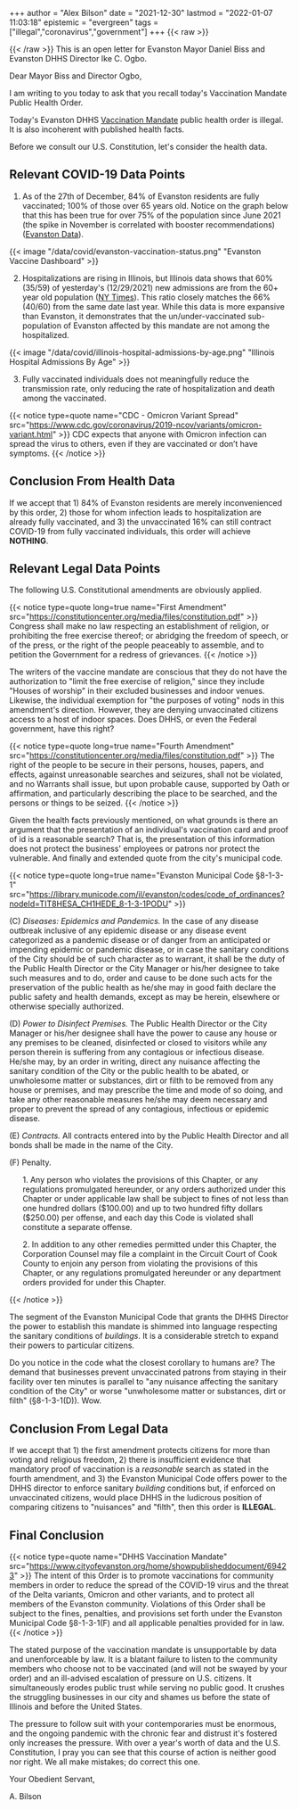 +++
author = "Alex Bilson"
date = "2021-12-30"
lastmod = "2022-01-07 11:03:18"
epistemic = "evergreen"
tags = ["illegal","coronavirus","government"]
+++
{{< raw >}}
<style>
	.indented {
		margin-left: 24px;
	}
</style>
{{< /raw >}}
This is an open letter for Evanston Mayor Daniel Biss and Evanston DHHS Director Ike C. Ogbo.

Dear Mayor Biss and Director Ogbo,

I am writing to you today to ask that you recall today's Vaccination Mandate Public Health Order.

Today's Evanston DHHS [Vaccination Mandate](https://www.cityofevanston.org/home/showpublisheddocument/69423) public health order is illegal. It is also incoherent with published health facts.

Before we consult our U.S. Constitution, let's consider the health data.

## Relevant COVID-19 Data Points

1. As of the 27th of December, 84% of Evanston residents are fully vaccinated; 100% of those over 65 years old. Notice on the graph below that this has been true for over 75% of the population since June 2021 (the spike in November is correlated with booster recommendations) ([Evanston Data](https://evanston.maps.arcgis.com/apps/opsdashboard/index.html#/4af6046cf4684656a4ca95886c2605d1)).

{{< image "/data/covid/evanston-vaccination-status.png" "Evanston Vaccine Dashboard" >}}

2. Hospitalizations are rising in Illinois, but Illinois data shows that 60% (35/59) of yesterday's (12/29/2021) new admissions are from the 60+ year old population ([NY Times](https://www.nytimes.com/interactive/2021/us/illinois-covid-cases.html)). This ratio closely matches the 66% (40/60) from the same date last year. While this data is more expansive than Evanston, it demonstrates that the un/under-vaccinated sub-population of Evanston affected by this mandate are not among the hospitalized.

{{< image "/data/covid/illinois-hospital-admissions-by-age.png" "Illinois Hospital Admissions By Age" >}}

3. Fully vaccinated individuals does not meaningfully reduce the transmission rate, only reducing the rate of hospitalization and death among the vaccinated.

{{< notice type=quote name="CDC - Omicron Variant Spread" src="https://www.cdc.gov/coronavirus/2019-ncov/variants/omicron-variant.html" >}}
CDC expects that anyone with Omicron infection can spread the virus to others, even if they are vaccinated or don’t have symptoms.
{{< /notice >}}

## Conclusion From Health Data

If we accept that 1) 84% of Evanston residents are merely inconvenienced by this order, 2) those for whom infection leads to hospitalization are already fully vaccinated, and 3) the unvaccinated 16% can still contract COVID-19 from fully vaccinated individuals, this order will achieve **NOTHING**.

## Relevant Legal Data Points

The following U.S. Constitutional amendments are obviously applied.

{{< notice type=quote long=true name="First Amendment" src="https://constitutioncenter.org/media/files/constitution.pdf" >}}
Congress shall make no law respecting an establishment of religion, or prohibiting the free exercise thereof; or abridging the freedom of speech, or of the press, or the right of the people peaceably to assemble, and to petition the Government for a redress of grievances.
{{< /notice >}}

The writers of the vaccine mandate are conscious that they do not have the authorization to "limit the free exercise of religion," since they include "Houses of worship" in their excluded businesses and indoor venues. Likewise, the individual exemption for "the purposes of voting" nods in this amendment's direction. However, they are denying unvaccinated citizens access to a host of indoor spaces. Does DHHS, or even the Federal government, have this right?

{{< notice type=quote long=true name="Fourth Amendment" src="https://constitutioncenter.org/media/files/constitution.pdf" >}}
The right of the people to be secure in their persons, houses, papers, and effects, against unreasonable searches and seizures, shall not be violated, and no Warrants shall issue, but upon probable cause, supported by Oath or affirmation, and particularly describing the place to be searched, and the persons or things to be seized.
{{< /notice >}}

Given the health facts previously mentioned, on what grounds is there an argument that the presentation of an individual's vaccination card and proof of id is a reasonable search? That is, the presentation of this information does not protect the business' employees or patrons nor protect the vulnerable. And finally and extended quote from the city's municipal code.

{{< notice type=quote long=true name="Evanston Municipal Code §8-1-3-1" src="https://library.municode.com/il/evanston/codes/code_of_ordinances?nodeId=TIT8HESA_CH1HEDE_8-1-3-1PODU" >}}
<p>(C) <i>Diseases: Epidemics and Pandemics.</i> In the case of any disease outbreak inclusive of any epidemic disease or any disease event categorized as a pandemic disease or of danger from an anticipated or impending epidemic or pandemic disease, or in case the sanitary conditions of the City should be of such character as to warrant, it shall be the duty of the Public Health Director or the City Manager or his/her designee to take such measures and to do, order and cause to be done such acts for the preservation of the public health as he/she may in good faith declare the public safety and health demands, except as may be herein, elsewhere or otherwise specially authorized.</p>

<p>(D) <i>Power to Disinfect Premises.</i> The Public Health Director or the City Manager or his/her designee shall have the power to cause any house or any premises to be cleaned, disinfected or closed to visitors while any person therein is suffering from any contagious or infectious disease. He/she may, by an order in writing, direct any nuisance affecting the sanitary condition of the City or the public health to be abated, or unwholesome matter or substances, dirt or filth to be removed from any house or premises, and may prescribe the time and mode of so doing, and take any other reasonable measures he/she may deem necessary and proper to prevent the spread of any contagious, infectious or epidemic disease.</p>

<p>(E) <i>Contracts.</i> All contracts entered into by the Public Health Director and all bonds shall be made in the name of the City.</p>

<p>(F) Penalty.</p>

<p class="indented">1. Any person who violates the provisions of this Chapter, or any regulations promulgated hereunder, or any orders authorized under this Chapter or under applicable law shall be subject to fines of not less than one hundred dollars ($100.00) and up to two hundred fifty dollars ($250.00) per offense, and each day this Code is violated shall constitute a separate offense.</p>

<p class="indented">2. In addition to any other remedies permitted under this Chapter, the Corporation Counsel may file a complaint in the Circuit Court of Cook County to enjoin any person from violating the provisions of this Chapter, or any regulations promulgated hereunder or any department orders provided for under this Chapter.</p>
{{< /notice >}}

The segment of the Evanston Municipal Code that grants the DHHS Director the power to establish this mandate is shimmed into language respecting the sanitary conditions of _buildings_. It is a considerable stretch to expand their powers to particular citizens.

Do you notice in the code what the closest corollary to humans are? The demand that businesses prevent unvaccinated patrons from staying in their facility over ten minutes is parallel to "any nuisance affecting the sanitary condition of the City" or worse "unwholesome matter or substances, dirt or filth" (§8-1-3-1(D)). Wow.

## Conclusion From Legal Data

If we accept that 1) the first amendment protects citizens for more than voting and religious freedom, 2) there is insufficient evidence that mandatory proof of vaccination is a _reasonable_ search as stated in the fourth amendment, and 3) the Evanston Municipal Code offers power to the DHHS director to enforce sanitary _building_ conditions but, if enforced on unvaccinated citizens, would place DHHS in the ludicrous position of comparing citizens to "nuisances" and "filth", then this order is **ILLEGAL**.

## Final Conclusion

{{< notice type=quote name="DHHS Vaccination Mandate" src="https://www.cityofevanston.org/home/showpublisheddocument/69423" >}}
The intent of this Order is to promote vaccinations for community members in order to reduce the spread of the COVID-19 virus and the threat of the Delta variants, Omicron and other variants, and to protect all members of the Evanston community. Violations of this Order shall be subject to the fines, penalties, and provisions set forth under the Evanston Municipal Code §8-1-3-1(F) and all applicable penalties provided for in law.
{{< /notice >}}

The stated purpose of the vaccination mandate is unsupportable by data and unenforceable by law. It is a blatant failure to listen to the community members who choose not to be vaccinated (and will not be swayed by your order) and an ill-advised escalation of pressure on U.S. citizens. It simultaneously erodes public trust while serving no public good. It crushes the struggling businesses in our city and shames us before the state of Illinois and before the United States.

The pressure to follow suit with your contemporaries must be enormous, and the ongoing pandemic with the chronic fear and distrust it's fostered only increases the pressure. With over a year's worth of data and the U.S. Constitution, I pray you can see that this course of action is neither good nor right. We all make mistakes; do correct this one.

Your Obedient Servant,

A. Bilson
